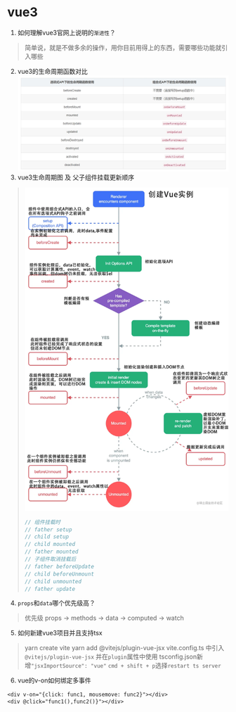 # vue3

1. 如何理解vue3官网上说明的`渐进性`？
> 简单说，就是不做多余的操作，用你目前用得上的东西，需要哪些功能就引入哪些
2. vue3的生命周期函数对比 ![vue3与](./图片/vue3与vue2生命周期对比.png)
3. vue3生命周期图 及 父子组件挂载更新顺序
> ![vue3生命周期图](./图片/lifecycle-vue3.png)
> ```js
> // 组件挂载时
> // father setup
> // child setup
> // child mounted
> // father mounted
> // 子组件取消挂载后
> // father beforeUpdate
> // child beforeUnmount
> // child unmounted
> // father update
> ```
4. `props`和`data`哪个优先级高？
> 优先级 props -> methods -> data -> computed -> watch
>
5. 如何新建vue3项目并且支持tsx
> yarn create vite
> yarn add @vitejs/plugin-vue-jsx
> vite.config.ts 中引入 `@vitejs/plugin-vue-jsx` 并在`plugin`属性中使用
> tsconfig.json新增`"jsxImportSource": "vue"`
> `cmd + shift + p`选择`restart ts server`
6. vue的v-on如何绑定多事件
```vue
<div v-on="{click: func1, mousemove: func2}"></div>
<div @click="func1(),func2()}"></div>
```

